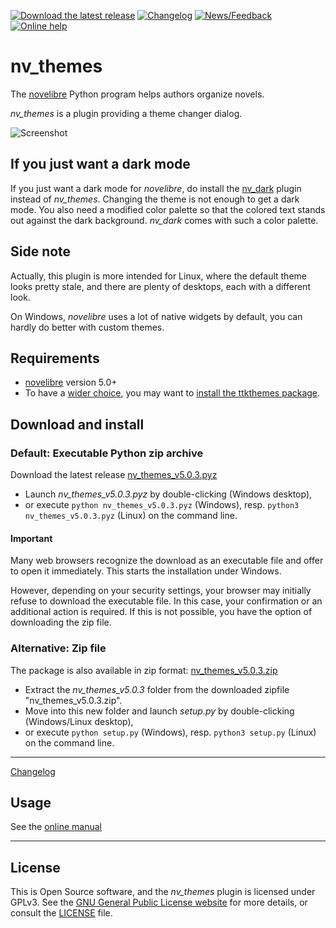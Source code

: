 [![Download the latest release](docs/img/download-button.png)](https://github.com/peter88213/nv_themes/raw/main/dist/nv_themes_v5.0.3.pyz)
[![Changelog](docs/img/changelog-button.png)](docs/changelog.md)
[![News/Feedback](docs/img/news-button.png)](https://github.com/peter88213/novelibre/discussions)
[![Online help](docs/img/help-button.png)](https://peter88213.github.io/nvhelp-en/nv_themes/)


# nv_themes

The [novelibre](https://github.com/peter88213/novelibre/) Python program helps authors organize novels.  

*nv_themes* is a plugin providing a theme changer dialog. 

![Screenshot](docs/Screenshots/screen01.png)

## If you just want a dark mode

If you just want a dark mode for *novelibre*, do install the 
[nv_dark](https://github.com/peter88213/nv_dark/) plugin instead of *nv_themes*.
Changing the theme is not enough to get a dark mode. 
You also need a modified color palette so that the colored text stands out 
against the dark background. *nv_dark* comes with such a color palette. 

## Side note

Actually, this plugin is more intended for Linux, where the default theme looks pretty stale, and there are plenty of desktops, each with a different look.

On Windows, *novelibre* uses a lot of native widgets by default, you can hardly do better with custom themes.

## Requirements

- [novelibre](https://github.com/peter88213/novelibre/) version 5.0+
- To have a [wider choice](https://ttkthemes.readthedocs.io/en/latest/themes.html), you may want to [install the ttkthemes package](https://ttkthemes.readthedocs.io/en/latest/installation.html).

## Download and install

### Default: Executable Python zip archive

Download the latest release [nv_themes_v5.0.3.pyz](https://github.com/peter88213/nv_themes/raw/main/dist/nv_themes_v5.0.3.pyz)

- Launch *nv_themes_v5.0.3.pyz* by double-clicking (Windows desktop),
- or execute `python nv_themes_v5.0.3.pyz` (Windows), resp. `python3 nv_themes_v5.0.3.pyz` (Linux) on the command line.

#### Important

Many web browsers recognize the download as an executable file and offer to open it immediately. 
This starts the installation under Windows.

However, depending on your security settings, your browser may 
initially  refuse  to download the executable file. 
In this case, your confirmation or an additional action is required. 
If this is not possible, you have the option of downloading 
the zip file. 


### Alternative: Zip file

The package is also available in zip format: [nv_themes_v5.0.3.zip](https://github.com/peter88213/nv_themes/raw/main/dist/nv_themes_v5.0.3.zip)

- Extract the *nv_themes_v5.0.3* folder from the downloaded zipfile "nv_themes_v5.0.3.zip".
- Move into this new folder and launch *setup.py* by double-clicking (Windows/Linux desktop), 
- or execute `python setup.py` (Windows), resp. `python3 setup.py` (Linux) on the command line.

---

[Changelog](docs/changelog.md)

## Usage

See the [online manual](https://peter88213.github.io/nvhelp-en/nv_themes/)

---

## License

This is Open Source software, and the *nv_themes* plugin is licensed under GPLv3. See the
[GNU General Public License website](https://www.gnu.org/licenses/gpl-3.0.en.html) for more
details, or consult the [LICENSE](https://github.com/peter88213/nv_themes/blob/main/LICENSE) file.
